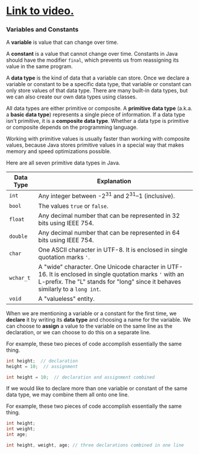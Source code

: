 # [Link to video.](https://www.youtube.com/watch?v=40GndhpTAnA&list=PLVD25niNi0BkgQHyEFkuuBp_IQ4q67jIC)

### Variables and Constants

A **variable** is value that can change over time. 

A **constant** is a value that cannot change over time. Constants in Java should have the modifier `final`, which prevents us from reassigning its value in the same program.

A **data type** is the kind of data that a variable can store. Once we declare a variable or constant to be a specific data type, that variable or constant can only store values of that data type. There are many built-in data types, but we can also create our own data types using classes.

All data types are either primitive or composite. A **primitive data type** (a.k.a. a **basic data type**) represents a single piece of information. If a data type isn't primitive, it is a **composite data type**. Whether a data type is primitive or composite depends on the programming language. 

Working with primitive values is usually faster than working with composite values, because Java stores primitive values in a special way that makes memory and speed optimizations possible.

Here are all seven primitive data types in Java. 

| Data Type | Explanation |
| --- | --- |
| `int` | Any integer between -2<sup>31</sup> and 2<sup>31</sup>–1 (inclusive). |
| `bool` | The values `true` or `false`.  |
| `float` | Any decimal number that can be represented in 32 bits using IEEE 754. |
| `double` | Any decimal number that can be represented in 64 bits using IEEE 754. |
| `char` | One ASCII character in UTF-8. It is enclosed in single quotation marks `'`. |
| `wchar_t` | A "wide" character. One Unicode character in UTF-16. It is enclosed in single quotation marks `'` with an L-prefix. The "L" stands for "long" since it behaves similarly to a `long int`. |
| `void` | A "valueless" entity. |

When we are mentioning a variable or a constant for the first time, we **declare** it by writing its **data type** and choosing a name for the variable. We can choose to **assign** a value to the variable on the same line as the declaration, or we can choose to do this on a separate line.

For example, these two pieces of code accomplish essentially the same thing.

```cpp
int height;  // declaration 
height = 10;  // assignment
```

```cpp
int height = 10;  // declaration and assignment combined
```

If we would like to declare more than one variable or constant of the same data type, we may combine them all onto one line. 

For example, these two pieces of code accomplish essentially the same thing.

```cpp
int height;  
int weight; 
int age;
```

```cpp
int height, weight, age; // three declarations combined in one line
```

